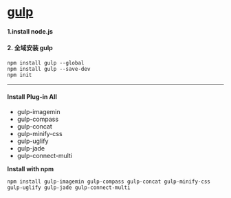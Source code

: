 # [gulp](https://github.com/wearefractal/gulp)

#### 1.install node.js
#### 2. 全域安装 gulp
```
npm install gulp --global
npm install gulp --save-dev
npm init
```


-----

#### Install Plug-in All

- gulp-imagemin
- gulp-compass
- gulp-concat
- gulp-minify-css
- gulp-uglify
- gulp-jade
- gulp-connect-multi



**Install with npm**
```
npm install gulp-imagemin gulp-compass gulp-concat gulp-minify-css gulp-uglify gulp-jade gulp-connect-multi
```
